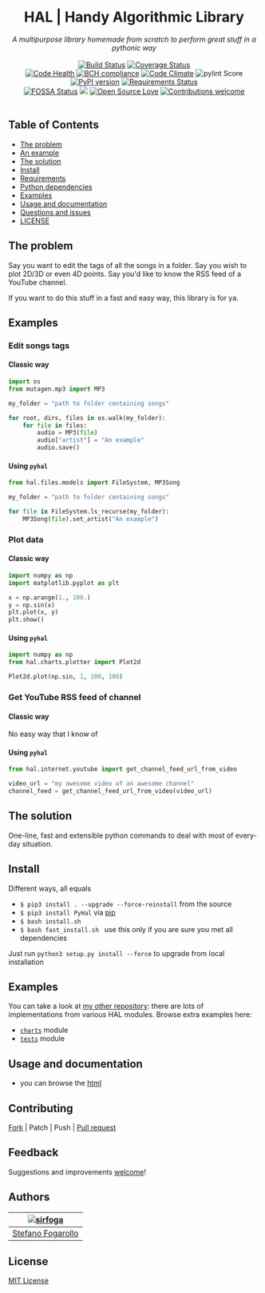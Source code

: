 <div align="center">
<h1>HAL | Handy Algorithmic Library</h1>
<em>A multipurpose library homemade from scratch to perform great stuff in a pythonic way</em></br></br>
</div>

<div align="center">
<a href="https://travis-ci.org/sirfoga/pyhal"><img alt="Build Status" src="https://travis-ci.org/sirfoga/pyhal.svg?branch=master"></a> <a href="https://coveralls.io/github/sirfoga/pyhal?branch=master"><img alt="Coverage Status" src="https://coveralls.io/repos/github/sirfoga/pyhal/badge.svg?branch=master"></a>
</div>

<div align="center">
<a href="https://landscape.io/github/sirfoga/hal/master"><img alt="Code Health" src="https://landscape.io/github/sirfoga/pyhal/master/landscape.svg?style=flat"></a> <a href="https://bettercodehub.com/"><img alt="BCH compliance" src="https://bettercodehub.com/edge/badge/sirfoga/pyhal?branch=master"></a> <a href="https://codeclimate.com/github/sirfoga/pyhal"><img alt="Code Climate" src="https://lima.codeclimate.com/github/sirfoga/pyhal/badges/gpa.svg"></a> <img alt="pylint Score" src="https://mperlet.de/pybadge/badges/8.83.svg">
</div>

<div align="center">
<a href="https://pypi.org/project/PyHal/"><img alt="PyPI version" src="https://badge.fury.io/py/PyHal.svg"></a> <a href="https://requires.io/github/sirfoga/pyhal/requirements/?branch=master"><img alt="Requirements Status" src="https://requires.io/github/sirfoga/pyhal/requirements.svg?branch=master"></a>
</div>

<div align="center">
<a href="https://app.fossa.io/projects/git%2Bhttps%3A%2F%2Fgithub.com%2Fsirfoga%2Fpyhal?ref=badge_shield"><img alt="FOSSA Status" src="https://app.fossa.io/api/projects/git%2Bhttps%3A%2F%2Fgithub.com%2Fsirfoga%2Fpyhal.svg?type=shield"></a> <a href="https://opensource.org/licenses/MIT"><img src="https://img.shields.io/badge/License-MIT-blue.svg"></a> <a href="https://opensource.org/licenses/MIT"><img alt="Open Source Love" src="https://badges.frapsoft.com/os/v1/open-source.svg?v=103"></a> <a href="https://github.com/sirfoga/pyhal/issues"><img alt="Contributions welcome" src="https://img.shields.io/badge/contributions-welcome-brightgreen.svg?style=flat"></a>
</div>

</br>


## Table of Contents

- [The problem](#the-problem)
- [An example](#an-example)
- [The solution](#the-solution)
- [Install](#install)
- [Requirements](#requirements)
- [Python dependencies](#python-dependencies)
- [Examples](#examples)
- [Usage and documentation](#usage-and-documentation)
- [Questions and issues](#questions-and-issues)
- [LICENSE](#license)


## The problem
Say you want to edit the tags of all the songs in a folder. Say you wish to 
plot 2D/3D or even 4D points. Say you'd like to know the RSS feed of a 
YouTube channel.

If you want to do this stuff in a fast and easy way, this library is for ya.


## Examples

### Edit songs tags
    
#### Classic way
```python
import os
from mutagen.mp3 import MP3

my_folder = "path to folder containing songs"

for root, dirs, files in os.walk(my_folder):
    for file in files:
        audio = MP3(file)
        audio["artist"] = "An example"
        audio.save()
```

#### Using `pyhal`
```python
from hal.files.models import FileSystem, MP3Song

my_folder = "path to folder containing songs"

for file in FileSystem.ls_recurse(my_folder):
    MP3Song(file).set_artist("An example")
```

### Plot data
    
#### Classic way
```python
import numpy as np
import matplotlib.pyplot as plt

x = np.arange(1., 100.)
y = np.sin(x)
plt.plot(x, y)
plt.show()
```

#### Using `pyhal`
```python
import numpy as np
from hal.charts.plotter import Plot2d

Plot2d.plot(np.sin, 1, 100, 100)
```

### Get YouTube RSS feed of channel
    
#### Classic way

No easy way that I know of

#### Using `pyhal`
```python
from hal.internet.youtube import get_channel_feed_url_from_video

video_url = "my awesome video of an awesome channel"
channel_feed = get_channel_feed_url_from_video(video_url)
```


## The solution
One-line, fast and extensible python commands to deal with most of every-day
 situation.


## Install
Different ways, all equals
- ```$ pip3 install . --upgrade --force-reinstall``` from the source
- ```$ pip3 install PyHal``` via [pip](https://pypi.org/project/PyHal/)
- ```$ bash install.sh ```
- ```$ bash fast_install.sh ``` use this only if you are sure you met all dependencies

Just run `python3 setup.py install --force` to upgrade from local
installation


## Examples
You can take a look at [my other repository](https://github.com/sirfoga/pymisc/tree/master/misc): there are lots of implementations from various HAL modules.
Browse extra examples here:
- [`charts`](docs/examples/CHARTS.md) module
- [`tests`](docs/examples/TESTS.md) module


## Usage and documentation
- you can browse the [html](docs/doxygen/html/index.html)


## Contributing
[Fork](https://github.com/sirfoga/pyhal/fork) | Patch | Push | [Pull request](https://github.com/sirfoga/pyhal/pulls)


## Feedback
Suggestions and improvements [welcome](https://github.com/sirfoga/pyhal/issues)!


## Authors
| [![sirfoga](https://avatars0.githubusercontent.com/u/14162628?s=128&v=4)](https://github.com/sirfoga "Follow @sirfoga on Github") |
|---|
| [Stefano Fogarollo](https://sirfoga.github.io) |


## License
[MIT License](https://opensource.org/licenses/MIT)
